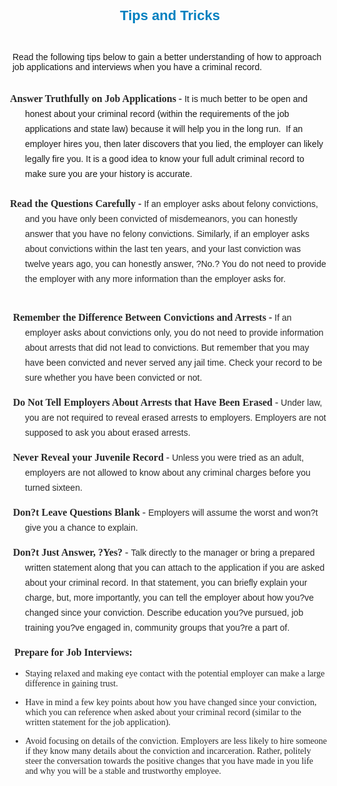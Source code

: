 <P style="TEXT-ALIGN: center"><SPAN><SPAN style="FONT-FAMILY: Arial,Helvetica,sans-serif; COLOR: rgb(0,128,192)"><SPAN style="FONT-SIZE: 22px; FONT-WEIGHT: bold; LINE-HEIGHT: 27px">Tips and Tricks</SPAN></SPAN></SPAN><BR></P>
<P></P>
<P style="TEXT-ALIGN: left"><BR></P>
<P></P>
<P></P>
<P><SPAN class=WEBON_FONT style="FONT-FAMILY: Arial,Helvetica,Sans-serif"><SPAN class=WEBON_SIZE style="FONT-SIZE: 14px">Read the following tips below to gain a better understanding of how to approach job applications and interviews when you have a criminal record.</SPAN></SPAN><BR><BR></P>
<P></P>
<P class=MsoNormal style="MARGIN: 0in 0in 0pt 15pt; LINE-HEIGHT: 18pt; TEXT-INDENT: -0.25in"><SPAN style="FONT-SIZE: 10pt; FONT-FAMILY: Symbol; COLOR: rgb(41,41,41)"><SPAN><SPAN style="FONT: 7pt 'Times New Roman'"><SPAN title="" style="FONT-WEIGHT: bold"><SPAN style="FONT-SIZE: 16px; FONT-FAMILY: 'Trebuchet MS'">A</SPAN></SPAN></SPAN></SPAN></SPAN><SPAN style="FONT-FAMILY: 'Trebuchet MS'; COLOR: rgb(41,41,41)"><SPAN title="" style="FONT-WEIGHT: bold"><SPAN style="FONT-SIZE: 16px">nswer Truthfully on Job Applications</SPAN></SPAN></SPAN><SPAN style="FONT-SIZE: 16px"><SPAN title="" style="FONT-WEIGHT: bold"><SPAN style="FONT-FAMILY: 'Trebuchet MS'; COLOR: rgb(41,41,41)"> -</SPAN></SPAN><SPAN style="FONT-FAMILY: 'Trebuchet MS'; COLOR: rgb(41,41,41)"> </SPAN></SPAN><SPAN class=WEBON_SIZE style="FONT-SIZE: 14px"><SPAN class=WEBON_FONT style="FONT-FAMILY: Arial,Helvetica,Sans-serif">It is much better to be open and honest about your criminal record (within the requirements of the job applications and state law) because it will help you in the long run. </SPAN></SPAN><SPAN><SPAN class=WEBON_SIZE style="FONT-SIZE: 14px"><SPAN class=WEBON_FONT style="FONT-FAMILY: Arial,Helvetica,Sans-serif">&nbsp;</SPAN></SPAN></SPAN><SPAN class=WEBON_SIZE style="FONT-SIZE: 14px"><SPAN class=WEBON_FONT style="FONT-FAMILY: Arial,Helvetica,Sans-serif">If an employer hires you, then later discovers that you lied, the employer can likely legally fire you. It is a good idea to know your full adult criminal record to make sure you are your history is accurate</SPAN></SPAN><SPAN style="FONT-SIZE: 16px"><SPAN style="FONT-FAMILY: 'Trebuchet MS'; COLOR: rgb(41,41,41)"><SPAN><SPAN class=WEBON_SIZE style="FONT-SIZE: 14px"><SPAN class=WEBON_FONT style="FONT-FAMILY: Arial,Helvetica,Sans-serif">. &nbsp; <BR></SPAN></SPAN></SPAN></SPAN></SPAN></P>
<P class=MsoNormal style="MARGIN: 0in 0in 0pt 15pt; LINE-HEIGHT: 18pt; TEXT-INDENT: -0.25in"><SPAN style="FONT-SIZE: 16px"><SPAN style="FONT-FAMILY: 'Trebuchet MS'; COLOR: rgb(41,41,41)"><SPAN><SPAN class=WEBON_SIZE style="FONT-SIZE: 14px"><SPAN class=WEBON_FONT style="FONT-FAMILY: Arial,Helvetica,Sans-serif"><BR></SPAN></SPAN></SPAN></SPAN></SPAN></P>
<P class=MsoNormal style="MARGIN: 0in 0in 0pt 15pt; LINE-HEIGHT: 18pt; TEXT-INDENT: -0.25in"><SPAN style="FONT-SIZE: 16px"><SPAN title="" style="FONT-WEIGHT: bold"><SPAN style="FONT-FAMILY: 'Trebuchet MS'; COLOR: rgb(41,41,41)">Read the Questions Carefully -</SPAN></SPAN><SPAN style="FONT-FAMILY: 'Trebuchet MS'; COLOR: rgb(41,41,41)"> <SPAN><SPAN class=WEBON_SIZE style="FONT-SIZE: 14px"><SPAN class=WEBON_FONT style="FONT-FAMILY: Arial,Helvetica,Sans-serif">If an employer asks about felony convictions, and you have only been convicted of misdemeanors, you can honestly answer that you have no felony convictions. Similarly, if an employer asks about convictions within the last ten years, and your last conviction was twelve years ago, you can honestly answer, ?No.? You do not need to provide the employer with any more information than the employer asks for.</SPAN></SPAN></SPAN></SPAN></SPAN></P>
<P class=MsoNormal style="MARGIN: 0in 0in 0pt 15pt; LINE-HEIGHT: 18pt; TEXT-INDENT: -0.25in"><BR></P>
<P></P>
<P class=MsoNormal style="MARGIN: 0in 0in 12pt 15pt; LINE-HEIGHT: 18pt; TEXT-INDENT: -0.25in"><SPAN style="FONT-SIZE: 10pt; FONT-FAMILY: Symbol; COLOR: rgb(41,41,41)"><SPAN><SPAN style="FONT: 7pt 'Times New Roman'">&nbsp;&nbsp;</SPAN></SPAN></SPAN><SPAN style="FONT-SIZE: 16px"><SPAN title="" style="FONT-WEIGHT: bold"><SPAN style="FONT-FAMILY: 'Trebuchet MS'; COLOR: rgb(41,41,41)">Remember the Difference Between Convictions and Arrests -</SPAN></SPAN><SPAN style="FONT-FAMILY: 'Trebuchet MS'; COLOR: rgb(41,41,41)"> <SPAN><SPAN class=WEBON_SIZE style="FONT-SIZE: 14px"><SPAN class=WEBON_FONT style="FONT-FAMILY: Arial,Helvetica,Sans-serif">If an employer asks about convictions only, you do not need to provide information about arrests that did not lead to convictions. But remember that you may have been convicted and never served any jail time. Check your record to be sure whether you have been convicted or not.</SPAN> </SPAN></SPAN></SPAN></SPAN></P>
<P></P>
<P class=MsoNormal style="MARGIN: 0in 0in 12pt 15pt; LINE-HEIGHT: 18pt; TEXT-INDENT: -0.25in"><SPAN style="FONT-SIZE: 10pt; FONT-FAMILY: Symbol; COLOR: rgb(41,41,41)"><SPAN><SPAN style="FONT: 7pt 'Times New Roman'">&nbsp;&nbsp;</SPAN></SPAN></SPAN><SPAN style="FONT-SIZE: 16px"><SPAN title="" style="FONT-WEIGHT: bold"><SPAN style="FONT-FAMILY: 'Trebuchet MS'; COLOR: rgb(41,41,41)">Do Not Tell Employers About Arrests that Have Been Erased</SPAN></SPAN><SPAN style="FONT-FAMILY: 'Trebuchet MS'; COLOR: rgb(41,41,41)"> - <SPAN><SPAN class=WEBON_SIZE style="FONT-SIZE: 14px"><SPAN class=WEBON_FONT style="FONT-FAMILY: Arial,Helvetica,Sans-serif">Under law, you are not required to reveal erased arrests to employers. Employers are not supposed to ask you about erased arrests.</SPAN></SPAN></SPAN></SPAN></SPAN></P>
<P></P>
<P class=MsoNormal style="MARGIN: 0in 0in 12pt 15pt; LINE-HEIGHT: 18pt; TEXT-INDENT: -0.25in"><SPAN style="FONT-SIZE: 10pt; FONT-FAMILY: Symbol; COLOR: rgb(41,41,41)"><SPAN><SPAN style="FONT: 7pt 'Times New Roman'">&nbsp;&nbsp;</SPAN></SPAN></SPAN><SPAN style="FONT-SIZE: 16px"><SPAN title="" style="FONT-WEIGHT: bold"><SPAN style="FONT-FAMILY: 'Trebuchet MS'; COLOR: rgb(41,41,41)">Never Reveal your Juvenile Record</SPAN></SPAN><SPAN style="FONT-FAMILY: 'Trebuchet MS'; COLOR: rgb(41,41,41)"> - <SPAN><SPAN class=WEBON_SIZE style="FONT-SIZE: 14px"><SPAN class=WEBON_FONT style="FONT-FAMILY: Arial,Helvetica,Sans-serif">Unless you were tried as an adult, employers are not allowed to know about any criminal charges before you turned sixteen.</SPAN></SPAN></SPAN></SPAN></SPAN></P>
<P></P>
<P class=MsoNormal style="MARGIN: 0in 0in 12pt 15pt; LINE-HEIGHT: 18pt; TEXT-INDENT: -0.25in"><SPAN style="FONT-SIZE: 10pt; FONT-FAMILY: Symbol; COLOR: rgb(41,41,41)"><SPAN><SPAN style="FONT: 7pt 'Times New Roman'">&nbsp;&nbsp;</SPAN></SPAN></SPAN><SPAN style="FONT-SIZE: 16px"><SPAN title="" style="FONT-WEIGHT: bold"><SPAN style="FONT-FAMILY: 'Trebuchet MS'; COLOR: rgb(41,41,41)">Don?t Leave Questions Blank</SPAN></SPAN><SPAN style="FONT-FAMILY: 'Trebuchet MS'; COLOR: rgb(41,41,41)"> - <SPAN><SPAN class=WEBON_SIZE style="FONT-SIZE: 14px"><SPAN class=WEBON_FONT style="FONT-FAMILY: Arial,Helvetica,Sans-serif">Employers will assume the worst and won?t give you a chance to explain.</SPAN></SPAN></SPAN></SPAN></SPAN></P>
<P></P>
<P class=MsoNormal style="MARGIN: 0in 0in 12pt 15pt; LINE-HEIGHT: 18pt; TEXT-INDENT: -0.25in"><SPAN style="FONT-SIZE: 10pt; FONT-FAMILY: Symbol; COLOR: rgb(41,41,41)"><SPAN><SPAN style="FONT: 7pt 'Times New Roman'">&nbsp;&nbsp;</SPAN></SPAN></SPAN><SPAN style="FONT-SIZE: 16px"><SPAN title="" style="FONT-WEIGHT: bold"><SPAN style="FONT-FAMILY: 'Trebuchet MS'; COLOR: rgb(41,41,41)">Don?t Just Answer, ?Yes?</SPAN></SPAN><SPAN style="FONT-FAMILY: 'Trebuchet MS'; COLOR: rgb(41,41,41)"> - <SPAN><SPAN class=WEBON_SIZE style="FONT-SIZE: 14px"><SPAN class=WEBON_FONT style="FONT-FAMILY: Arial,Helvetica,Sans-serif">Talk directly to the manager or bring a prepared written statement along that you can attach to the application if you are asked about your criminal record. In that statement, you can briefly explain your charge, but, more importantly, you can tell the employer about how you?ve changed since your conviction. Describe education you?ve pursued, job training you?ve engaged in, community groups that you?re a part of.</SPAN></SPAN></SPAN></SPAN></SPAN></P>
<P></P>
<P class=MsoNormal style="MARGIN: 0in 0in 0pt 15pt; LINE-HEIGHT: 18pt; TEXT-INDENT: -0.25in"><SPAN style="FONT-SIZE: 10pt; FONT-FAMILY: Symbol; COLOR: rgb(41,41,41)"><SPAN><SPAN style="FONT: 7pt 'Times New Roman'">&nbsp;&nbsp; </SPAN></SPAN></SPAN><SPAN style="FONT-SIZE: 16px"><SPAN title="" style="FONT-WEIGHT: bold"><SPAN style="FONT-FAMILY: 'Trebuchet MS'; COLOR: rgb(41,41,41)">Prepare for Job Interviews:</SPAN></SPAN></SPAN></P>
<P></P>
<UL style="FONT-SIZE: 12px">
<LI><SPAN style="FONT-SIZE: 16px"><SPAN style="FONT-FAMILY: 'Trebuchet MS'; COLOR: rgb(41,41,41)"><SPAN class=WEBON_SIZE style="FONT-SIZE: 14px">Staying relaxed and making eye contact with the potential employer can make a large difference in gaining trust. </SPAN></SPAN></SPAN></LI></UL>
<P><SPAN class=WEBON_SIZE style="FONT-SIZE: 14px"></SPAN></P>
<UL style="FONT-SIZE: 12px">
<LI><SPAN style="FONT-SIZE: 16px"><SPAN style="FONT-FAMILY: 'Trebuchet MS'; COLOR: rgb(41,41,41)"><SPAN class=WEBON_SIZE style="FONT-SIZE: 14px">Have in mind a few key points about how you have changed since your conviction, which you can reference when asked about your criminal record (similar to the written statement for the job application). </SPAN></SPAN></SPAN></LI></UL>
<P><SPAN class=WEBON_SIZE style="FONT-SIZE: 14px"></SPAN></P>
<UL style="FONT-SIZE: 12px">
<LI><SPAN style="FONT-FAMILY: 'Trebuchet MS'; COLOR: rgb(41,41,41)"><SPAN style="FONT-SIZE: 16px"><SPAN class=WEBON_SIZE style="FONT-SIZE: 14px">Avoid focusing on details of the conviction. Employers are less likely to hire someone if they know many details about the conviction and incarceration. Rather, politely steer the conversation towards the positive changes that you have made in you life and why you will be a stable and trustworthy employee. </SPAN></SPAN></SPAN></LI></UL>
<P></P>
<P></P>
<DIV class=clr></DIV>